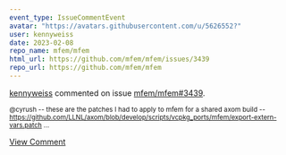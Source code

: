 ```yaml
---
event_type: IssueCommentEvent
avatar: "https://avatars.githubusercontent.com/u/5626552?"
user: kennyweiss
date: 2023-02-08
repo_name: mfem/mfem
html_url: https://github.com/mfem/mfem/issues/3439
repo_url: https://github.com/mfem/mfem
---
```


<a href='https://github.com/kennyweiss' target='_blank'>kennyweiss</a> commented on issue <a href='https://github.com/mfem/mfem/issues/3439' target='_blank'>mfem/mfem#3439</a>.

<small>@cyrush -- these are the patches I had to apply to mfem for a shared axom build -- https://github.com/LLNL/axom/blob/develop/scripts/vcpkg_ports/mfem/export-extern-vars.patch...</small>

<a href='https://github.com/mfem/mfem/issues/3439' target='_blank'>View Comment</a>